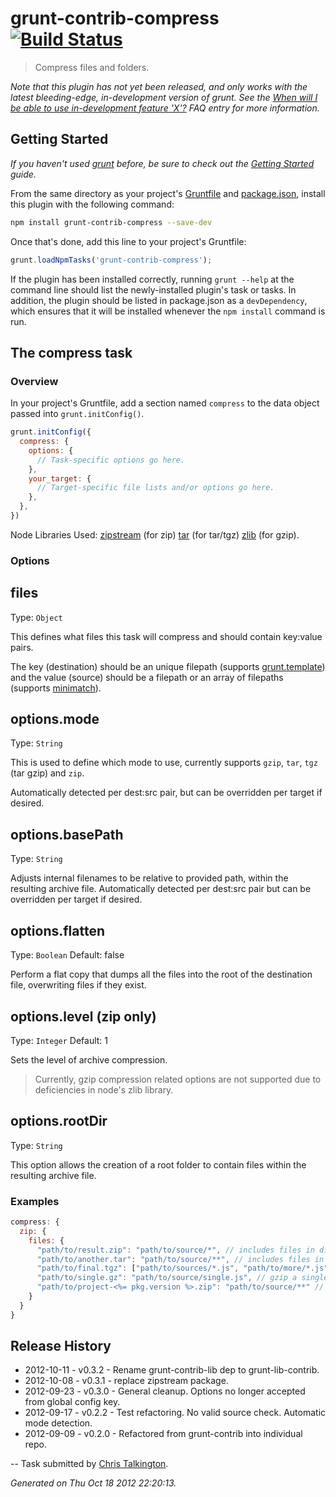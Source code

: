 # grunt-contrib-compress [![Build Status](https://secure.travis-ci.org/gruntjs/grunt-contrib-compress.png?branch=master)](http://travis-ci.org/gruntjs/grunt-contrib-compress)

> Compress files and folders.

_Note that this plugin has not yet been released, and only works with the latest bleeding-edge, in-development version of grunt. See the [When will I be able to use in-development feature 'X'?](https://github.com/gruntjs/grunt/blob/devel/docs/faq.md#when-will-i-be-able-to-use-in-development-feature-x) FAQ entry for more information._

## Getting Started
_If you haven't used [grunt][] before, be sure to check out the [Getting Started][] guide._

From the same directory as your project's [Gruntfile][Getting Started] and [package.json][], install this plugin with the following command:

```bash
npm install grunt-contrib-compress --save-dev
```

Once that's done, add this line to your project's Gruntfile:

```js
grunt.loadNpmTasks('grunt-contrib-compress');
```

If the plugin has been installed correctly, running `grunt --help` at the command line should list the newly-installed plugin's task or tasks. In addition, the plugin should be listed in package.json as a `devDependency`, which ensures that it will be installed whenever the `npm install` command is run.

[grunt]: http://gruntjs.com/
[Getting Started]: https://github.com/gruntjs/grunt/blob/devel/docs/getting_started.md
[package.json]: https://npmjs.org/doc/json.html


## The compress task

### Overview

In your project's Gruntfile, add a section named `compress` to the data object passed into `grunt.initConfig()`.

```js
grunt.initConfig({
  compress: {
    options: {
      // Task-specific options go here.
    },
    your_target: {
      // Target-specific file lists and/or options go here.
    },
  },
})
```

Node Libraries Used:
[zipstream](https://github.com/wellawaretech/node-zipstream) (for zip)
[tar](https://github.com/isaacs/node-tar) (for tar/tgz)
[zlib](http://nodejs.org/api/zlib.html#zlib_options) (for gzip).
### Options

## files
Type: `Object`

This defines what files this task will compress and should contain key:value pairs.

The key (destination) should be an unique filepath (supports [grunt.template](https://github.com/gruntjs/grunt/blob/master/docs/api_template.md)) and the value (source) should be a filepath or an array of filepaths (supports [minimatch](https://github.com/isaacs/minimatch)).

## options.mode
Type: `String`

This is used to define which mode to use, currently supports `gzip`, `tar`, `tgz` (tar gzip) and `zip`.

Automatically detected per dest:src pair, but can be overridden per target if desired.

## options.basePath
Type: `String`

Adjusts internal filenames to be relative to provided path, within the resulting archive file.  Automatically detected per dest:src pair but can be overridden per target if desired.

## options.flatten
Type: `Boolean`
Default: false

Perform a flat copy that dumps all the files into the root of the destination file, overwriting files if they exist.

## options.level (zip only)
Type: `Integer`
Default: 1

Sets the level of archive compression.

> Currently, gzip compression related options are not supported due to deficiencies in node's zlib library.

## options.rootDir
Type: `String`

This option allows the creation of a root folder to contain files within the resulting archive file.
### Examples

``` javascript
compress: {
  zip: {
    files: {
      "path/to/result.zip": "path/to/source/*", // includes files in dir
      "path/to/another.tar": "path/to/source/**", // includes files in dir and subdirs
      "path/to/final.tgz": ["path/to/sources/*.js", "path/to/more/*.js"], // include JS files in two diff dirs
      "path/to/single.gz": "path/to/source/single.js", // gzip a single file
      "path/to/project-<%= pkg.version %>.zip": "path/to/source/**" // variables in destination
    }
  }
}
```

## Release History

 * 2012-10-11 - v0.3.2 - Rename grunt-contrib-lib dep to grunt-lib-contrib.
 * 2012-10-08 - v0.3.1 - replace zipstream package.
 * 2012-09-23 - v0.3.0 - General cleanup. Options no longer accepted from global config key.
 * 2012-09-17 - v0.2.2 - Test refactoring. No valid source check. Automatic mode detection.
 * 2012-09-09 - v0.2.0 - Refactored from grunt-contrib into individual repo.

--
Task submitted by <a href="http://christalkington.com/">Chris Talkington</a>.

*Generated on Thu Oct 18 2012 22:20:13.*
